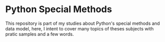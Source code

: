 # Python Special Methods
This repository is part of my studies about Python's special methods and data model, here, I intent to cover many topics of theses subjects with pratic samples and a few words.

